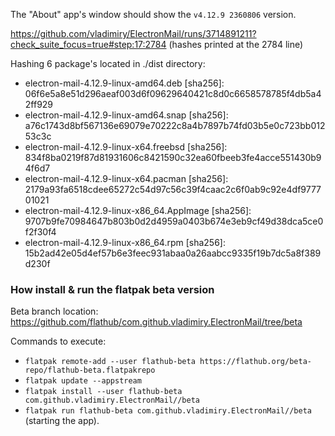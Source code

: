 The "About" app's window should show the `v4.12.9 2360806` version.

https://github.com/vladimiry/ElectronMail/runs/3714891211?check_suite_focus=true#step:17:2784 (hashes printed at the 2784 line)

Hashing 6 package's located in ./dist directory:
- electron-mail-4.12.9-linux-amd64.deb [sha256]: 06f6e5a8e51d296aeaf003d6f09629640421c8d0c6658578785f4db5a42ff929
- electron-mail-4.12.9-linux-amd64.snap [sha256]: a76c1743d8bf567136e69079e70222c8a4b7897b74fd03b5e0c723bb01253c3c
- electron-mail-4.12.9-linux-x64.freebsd [sha256]: 834f8ba0219f87d81931606c8421590c32ea60fbeeb3fe4acce551430b94f6d7
- electron-mail-4.12.9-linux-x64.pacman [sha256]: 2179a93fa6518cdee65272c54d97c56c39f4caac2c6f0ab9c92e4df977701021
- electron-mail-4.12.9-linux-x86_64.AppImage [sha256]: 9707b9fe70984647b803b0d2d4959a0403b674e3eb9cf49d38dca5ce0f2f30f4
- electron-mail-4.12.9-linux-x86_64.rpm [sha256]: 15b2ad42e05d4ef57b6e3feec931abaa0a26aabcc9335f19b7dc5a8f389d230f

###  How install & run the flatpak beta version

Beta branch location: https://github.com/flathub/com.github.vladimiry.ElectronMail/tree/beta

Commands to execute:
- `flatpak remote-add --user flathub-beta https://flathub.org/beta-repo/flathub-beta.flatpakrepo`
- `flatpak update --appstream`
- `flatpak install --user flathub-beta com.github.vladimiry.ElectronMail//beta`
- `flatpak run flathub-beta com.github.vladimiry.ElectronMail//beta` (starting the app).
